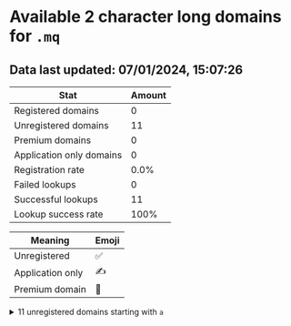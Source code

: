 # Available 2 character long domains for `.mq`

## Data last updated: 07/01/2024, 15:07:26

|Stat|Amount|
|--|--|
|Registered domains|0|
|Unregistered domains|11|
|Premium domains|0|
|Application only domains|0|
|Registration rate|0.0%|
|Failed lookups|0|
|Successful lookups|11|
|Lookup success rate|100%|


|Meaning|Emoji|
|--|--|
|Unregistered|:white_check_mark:|
|Application only|:writing_hand:|
|Premium domain|:gem:|

<details>
<summary>11 unregistered domains starting with <bold><code>a</code></bold></summary>

|Type|Domain|
|--|--|
|:white_check_mark:|`aa.mq`|
|:white_check_mark:|`ab.mq`|
|:white_check_mark:|`ac.mq`|
|:white_check_mark:|`ad.mq`|
|:white_check_mark:|`ae.mq`|
|:white_check_mark:|`af.mq`|
|:white_check_mark:|`ag.mq`|
|:white_check_mark:|`ah.mq`|
|:white_check_mark:|`ai.mq`|
|:white_check_mark:|`aj.mq`|
|:white_check_mark:|`ak.mq`|
</details>